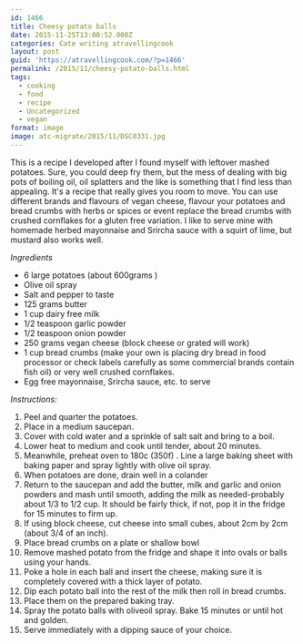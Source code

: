 ```yaml
---
id: 1466
title: Cheesy potato balls
date: 2015-11-25T13:00:52.000Z
categories: Cate writing atravellingcook
layout: post
guid: 'https://atravellingcook.com/?p=1466'
permalink: /2015/11/cheesy-potato-balls.html
tags:
  - cooking
  - food
  - recipe
  - Uncategorized
  - vegan
format: image
image: atc-migrate/2015/11/DSC0331.jpg
---
```


This is a recipe I developed after I found myself with leftover mashed potatoes. Sure, you could deep fry them, but the mess of dealing with big pots of boiling oil, oil splatters and the like is something that I find less than appealing. It's a recipe that really gives you room to move. You can use different brands and flavours of vegan cheese, flavour your potatoes and bread crumbs with herbs or spices or event replace the bread crumbs with crushed cornflakes for a gluten free variation. I like to serve mine with homemade herbed mayonnaise and Srircha sauce with a squirt of lime, but mustard also works well.

_Ingredients_

-   6 large potatoes (about 600grams )
-   Olive oil spray
-   Salt and pepper to taste
-   125 grams butter
-   1 cup dairy free milk
-   1/2 teaspoon garlic powder
-   1/2 teaspoon onion powder
-   250 grams vegan cheese (block cheese or grated will work)
-   1 cup bread crumbs (make your own is placing dry bread in food processor or check labels carefully as some commercial brands contain fish oil) or very well crushed cornflakes.
-   Egg free mayonnaise, Srircha sauce, etc. to serve

_Instructions:_

1.  Peel and quarter the potatoes.
2.  Place in a medium saucepan.
3.  Cover with cold water and a sprinkle of salt salt and bring to a boil.
4.  Lower heat to medium and cook until tender, about 20 minutes.
5.  Meanwhile, preheat oven to 180c (350f) . Line a large baking sheet with baking paper and spray lightly with olive oil spray.
6.  When potatoes are done, drain well in a colander
7.  Return to the saucepan and add the butter, milk and garlic and onion powders and mash until smooth, adding the milk as needed-probably about 1/3 to 1/2 cup. It should be fairly thick, if not, pop it in the fridge for 15 minutes to firm up.
8.  If using block cheese, cut cheese into small cubes, about 2cm by 2cm (about 3/4 of an inch).
9.  Place bread crumbs on a plate or shallow bowl
10. Remove mashed potato from the fridge and shape it into ovals or balls using your hands.
11. Poke a hole in each ball and insert the cheese, making sure it is completely covered with a thick layer of potato.
12. Dip each potato ball into the rest of the milk then roll in bread crumbs.
13. Place them on the prepared baking tray.
14. Spray the potato balls with oliveoil spray. Bake 15 minutes or until hot and golden.
15. Serve immediately with a dipping sauce of your choice.
